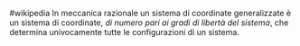 #wikipedia 
In meccanica razionale un sistema di coordinate generalizzate è un sistema di coordinate, _di numero pari ai gradi di libertà del sistema_, che determina univocamente tutte le configurazioni di un sistema.